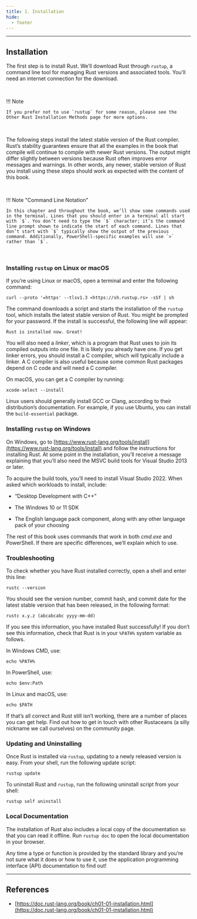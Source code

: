 ```yaml
---
title: 1. Installation
hide:
  - footer
---
```


---

## Installation

The first step is to install Rust. We’ll download Rust through `rustup`, a command line tool for managing Rust versions and associated tools. You’ll need an internet connection for the download.

<br/>

!!! Note

    If you prefer not to use `rustup` for some reason, please see the Other Rust Installation Methods page for more options.

<br/>

The following steps install the latest stable version of the Rust compiler. Rust’s stability guarantees ensure that all the examples in the book that compile will continue to compile with newer Rust versions. The output might differ slightly between versions because Rust often improves error messages and warnings. In other words, any newer, stable version of Rust you install using these steps should work as expected with the content of this book.

<br/>

!!! Note "Command Line Notation"

    In this chapter and throughout the book, we’ll show some commands used in the terminal. Lines that you should enter in a terminal all start with `$`. You don’t need to type the `$` character; it’s the command line prompt shown to indicate the start of each command. Lines that don’t start with `$` typically show the output of the previous command. Additionally, PowerShell-specific examples will use `>` rather than `$`.

<br/>

### Installing `rustup` on Linux or macOS

If you’re using Linux or macOS, open a terminal and enter the following command:

```shell
curl --proto '=https' --tlsv1.3 <https://sh.rustup.rs> -sSf | sh
```

The command downloads a script and starts the installation of the `rustup` tool, which installs the latest stable version of Rust. You might be prompted for your password. If the install is successful, the following line will appear:

```
Rust is installed now. Great!
```

You will also need a _linker_, which is a program that Rust uses to join its compiled outputs into one file. It is likely you already have one. If you get linker errors, you should install a C compiler, which will typically include a linker. A C compiler is also useful because some common Rust packages depend on C code and will need a C compiler.

On macOS, you can get a C compiler by running:

```shell
xcode-select --install
```

Linux users should generally install GCC or Clang, according to their distribution’s documentation. For example, if you use Ubuntu, you can install the `build-essential` package.

### Installing `rustup` on Windows

On Windows, go to [https://www.rust-lang.org/tools/install](https://www.rust-lang.org/tools/install) and follow the instructions for installing Rust. At some point in the installation, you’ll receive a message explaining that you’ll also need the MSVC build tools for Visual Studio 2013 or later.

To acquire the build tools, you’ll need to install Visual Studio 2022. When asked which workloads to install, include:

- “Desktop Development with C++”

- The Windows 10 or 11 SDK

- The English language pack component, along with any other language pack of your choosing

The rest of this book uses commands that work in both _cmd.exe_ and PowerShell. If there are specific differences, we’ll explain which to use.

### Troubleshooting

To check whether you have Rust installed correctly, open a shell and enter this line:

```shell
rustc --version
```

You should see the version number, commit hash, and commit date for the latest stable version that has been released, in the following format:

```
rustc x.y.z (abcabcabc yyyy-mm-dd)
```

If you see this information, you have installed Rust successfully! If you don’t see this information, check that Rust is in your `%PATH%` system variable as follows.

In Windows CMD, use:

```
echo %PATH%
```

In PowerShell, use:

```
echo $env:Path
```

In Linux and macOS, use:

```shell
echo $PATH
```

If that’s all correct and Rust still isn’t working, there are a number of places you can get help. Find out how to get in touch with other Rustaceans (a silly nickname we call ourselves) on the community page.

### Updating and Uninstalling

Once Rust is installed via `rustup`, updating to a newly released version is easy. From your shell, run the following update script:

```shell
rustup update
```

To uninstall Rust and `rustup`, run the following uninstall script from your shell:

```shell
rustup self uninstall
```

### Local Documentation

The installation of Rust also includes a local copy of the documentation so that you can read it offline. Run `rustup doc` to open the local documentation in your browser.

Any time a type or function is provided by the standard library and you’re not sure what it does or how to use it, use the application programming interface (API) documentation to find out!

---

## References

- [https://doc.rust-lang.org/book/ch01-01-installation.html](https://doc.rust-lang.org/book/ch01-01-installation.html)
